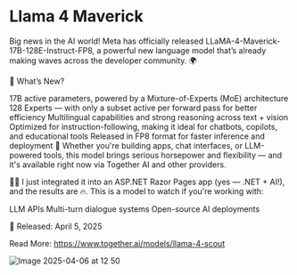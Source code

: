 # Llama 4  Maverick
Big news in the AI world! Meta has officially released LLaMA-4-Maverick-17B-128E-Instruct-FP8, a powerful new language model that’s already making waves across the developer community. 🌍

🧩 What’s New?

17B active parameters, powered by a Mixture-of-Experts (MoE) architecture
128 Experts — with only a subset active per forward pass for better efficiency
Multilingual capabilities and strong reasoning across text + vision
Optimized for instruction-following, making it ideal for chatbots, copilots, and educational tools
Released in FP8 format for faster inference and deployment
🎯 Whether you're building apps, chat interfaces, or LLM-powered tools, this model brings serious horsepower and flexibility — and it's available right now via Together AI and other providers.

👨‍💻 I just integrated it into an ASP.NET Razor Pages app (yes — .NET + AI!), and the results are 🔥. This is a model to watch if you're working with:

LLM APIs
Multi-turn dialogue systems
Open-source AI deployments

📅 Released: April 5, 2025

Read More: https://www.together.ai/models/llama-4-scout

![Image 2025-04-06 at 12 50](https://github.com/user-attachments/assets/c6fab92c-9a98-4f69-8412-88028b0faabf)
